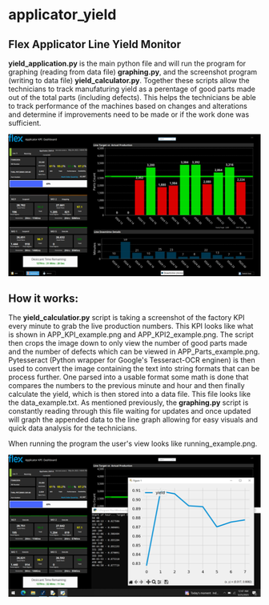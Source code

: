 # applicator_yield
## Flex Applicator Line Yield Monitor


**yield_application.py** is the main python file and will run the program for graphing (reading from data file) **graphing.py**, and the screenshot program (writing to data file) **yield_calculator.py**. Together these scripts allow the technicians to track manufaturing yield as a perentage of good parts made out of the total parts (including defects). This helps the technicians be able to track performance of the machines based on changes and alterations and determine if improvements need to be made or if the work done was sufficient. 


![normal kpi from factory](images/APP_KPI2_example.PNG)



## How it works:
The **yield_calculatior.py** script is taking a screenshot of the factory KPI every minute to grab the live production numbers. This KPI looks like what is shown in APP_KPI_example.png and APP_KPI2_example.png. The script then crops the image down to only view the number of good parts made and the number of defects which can be viewed in APP_Parts_example.png. Pytesseract (Python wrapper for Google's Tesseract-OCR enginen) is then used to convert the image containing the text into string formats that can be process further. One parsed into a usable format some math is done that compares the numbers to the previous minute and hour and then finally calculate the yield, which is then stored into a data file. This file looks like the data_example.txt. As mentioned previously, the **graphing.py** script is constantly reading through this file waiting for updates and once updated will graph the appended data to the line graph allowing for easy visuals and quick data analysis for the technicians. 

When running the program the user's view looks like running_example.png. 

![picture of program while running](images/running_example.PNG)


